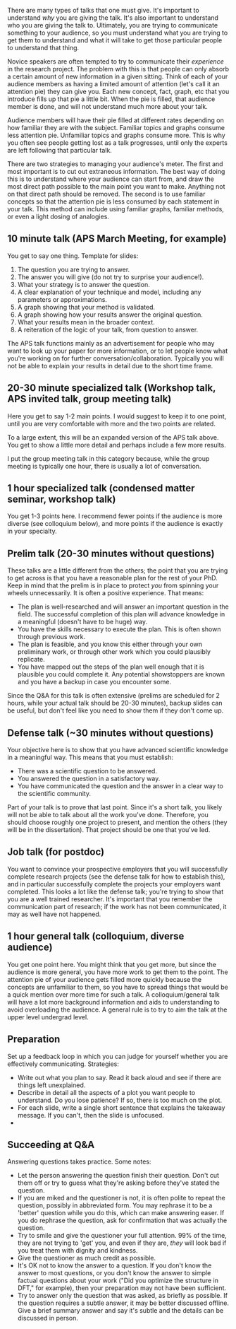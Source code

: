 There are many types of talks that one must give.
It's important to understand *why* you are giving the talk. 
It's also important to understand who you are giving the talk to. 
Ultimately, you are trying to communicate something to your audience, so you must understand what you are trying to get them to understand and what it will take to get those particular people to understand that thing. 

Novice speakers are often tempted to try to communicate their *experience* in the research project. 
The problem with this is that people can only absorb a certain amount of new information in a given sitting. 
Think of each of your audience members as having a limited amount of attention (let's call it an attention pie) they can give you.
Each new concept, fact, graph, etc that you introduce fills up that pie a little bit. 
When the pie is filled, that audience member is done, and will not understand much more about your talk. 

Audience members will have their pie filled at different rates depending on how familiar they are with the subject.
Familiar topics and graphs consume less attention pie. 
Unfamiliar topics and graphs consume more. 
This is why you often see people getting lost as a talk progresses, until only the experts are left following that particular talk.

There are two strategies to managing your audience's meter. 
The first and most important is to cut out extraneous information. 
The best way of doing this is to understand where your audience can start from, and draw the most direct path possible to the main point you want to make. 
Anything not on that direct path should be removed.
The second is to use familiar concepts so that the attention pie is less consumed by each statement in your talk. 
This method can include using familiar graphs, familiar methods, or even a light dosing of analogies. 

## 10 minute talk (APS March Meeting, for example)

You get to say one thing. Template for slides:

1. The question you are trying to answer.
2. The answer you will give (do not try to surprise your audience!). 
3. What your strategy is to answer the question.
4. A clear explanation of your technique and model, including any parameters or approximations.
5. A graph showing that your method is validated.
6. A graph showing how your results answer the original question.
7. What your results mean in the broader context.
8. A reiteration of the logic of your talk, from question to answer. 

The APS talk functions mainly as an advertisement for people who may want to look up your paper for more information, or to let people know what you're working on for further conversation/collaboration.
Typically you will not be able to explain your results in detail due to the short time frame. 

## 20-30 minute specialized talk (Workshop talk, APS invited talk, group meeting talk)

Here you get to say 1-2 main points. 
I would suggest to keep it to one point, until you are very comfortable with more and the two points are related. 

To a large extent, this will be an expanded version of the APS talk above. 
You get to show a little more detail and perhaps include a few more results. 

I put the group meeting talk in this category because, while the group meeting is typically one hour, there is usually a lot of conversation.

## 1 hour specialized talk (condensed matter seminar, workshop talk)

You get 1-3 points here. 
I recommend fewer points if the audience is more diverse (see colloquium below), and more points if the audience is exactly in your specialty. 


## Prelim talk (20-30 minutes without questions)

These talks are a little different from the others; the point that you are trying to get across is that you have a reasonable plan for the rest of your PhD.
Keep in mind that the prelim is in place to protect *you* from spinning your wheels unnecessarily. 
It is often a positive experience.
That means:

 * The plan is well-researched and will answer an important question in the field. The successful completion of this plan will advance knowledge in a meaningful (doesn't have to be huge) way.
 * You have the skills necessary to execute the plan. This is often shown through previous work.
 * The plan is feasible, and you know this either through your own preliminary work, or through other work which you could plausibly replicate.
 * You have mapped out the steps of the plan well enough that it is plausible you could complete it. Any potential showstoppers are known and you have a backup in case you encounter some. 

Since the Q&A for this talk is often extensive (prelims are scheduled for 2 hours, while your actual talk should be 20-30 minutes), backup slides can be useful, but don't feel like you need to show them if they don't come up.

 ## Defense talk (~30 minutes without questions)

Your objective here is to show that you have advanced scientific knowledge in a meaningful way. 
This means that you must establish:

* There was a scientific question to be answered.
* You answered the question in a satisfactory way.
* You have communicated the question and the answer in a clear way to the scientific community.

Part of your talk is to prove that last point. 
Since it's a short talk, you likely will not be able to talk about all the work you've done. 
Therefore, you should choose roughly one project to present, and mention the others (they will be in the dissertation). 
That project should be one that you've led.

## Job talk (for postdoc)

You want to convince your prospective employers that you will successfully complete research projects (see the defense talk for how to establish this), and in particular successfully complete the projects your employers want completed. 
This looks a lot like the defense talk; you're trying to show that you are a well trained researcher. 
It's important that you remember the communication part of research; if the work has not been communicated, it may as well have not happened.

## 1 hour general talk (colloquium, diverse audience)

You get one point here. You might think that you get more, but since the audience is more general, you have more work to get them to the point. 
The attention pie of your audience gets filled more quickly because the concepts are unfamiliar to them, so you have to spread things that would be a quick mention over more time for such a talk.
A colloquium/general talk will have a lot more background information and aids to understanding to avoid overloading the audience.
A general rule is to try to aim the talk at the upper level undergrad level.

## Preparation

Set up a feedback loop in which you can judge for yourself whether you are effectively communicating.
Strategies:

* Write out what you plan to say. Read it back aloud and see if there are things left unexplained. 
* Describe in detail all the aspects of a plot you want people to understand. Do you lose patience? If so, there is too much on the plot.
* For each slide, write a single short sentence that explains the takeaway message. If you can't, then the slide is unfocused.
* 

## Succeeding at Q&A

Answering questions takes practice. Some notes: 

* Let the person answering the question finish their question. Don't cut them off or try to guess what they're asking before they've stated the question. 
* If you are miked and the questioner is not, it is often polite to repeat the question, possibly in abbreviated form. You may rephrase it to be a 'better' question while you do this, which can make answering easer. If you do rephrase the question, ask for confirmation that was actually the question.
* Try to smile and give the questioner your full attention. 99% of the time, they are not trying to 'get' you, and even if they are, *they* will look bad if you treat them with dignity and kindness. 
* Give the questioner as much credit as possible. 
* It's OK not to know the answer to a question. If you don't know the answer to most questions, or you don't know the answer to simple factual questions about your work ("Did you optimize the structure in DFT," for example), then your preparation may not have been sufficient. 
* Try to answer only the question that was asked, as briefly as possible. If the question requires a subtle answer, it may be better discussed offline. Give a brief summary answer and say it's subtle and the details can be discussed in person. 